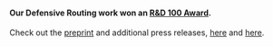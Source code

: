 #### Our <b>Defensive Routing</b> work won an [R&D 100 Award](https://www.rdworldonline.com/rd-100-2020-winner/defensive-wire-routing-for-untrusted-integrated-circuit-fabrication/).

Check out the [preprint](https://arxiv.org/abs/1906.08842) and additional press releases, [here](https://news.mit.edu/2020/lincoln-laboratory-technologies-rd-100-award-winners-1020) and [here](https://www.ll.mit.edu/news/lincoln-laboratory-technologies-named-2020-rd-100-award-winners).
